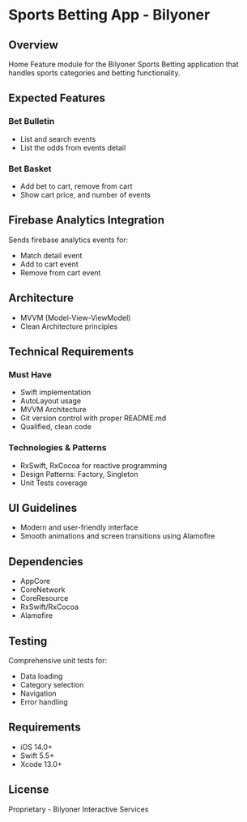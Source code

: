# Sports Betting App - Bilyoner

## Overview
Home Feature module for the Bilyoner Sports Betting application that handles sports categories and betting functionality.

## Expected Features

### Bet Bulletin
- List and search events
- List the odds from events detail

### Bet Basket
- Add bet to cart, remove from cart
- Show cart price, and number of events

## Firebase Analytics Integration
Sends firebase analytics events for:
- Match detail event
- Add to cart event
- Remove from cart event

## Architecture
- MVVM (Model-View-ViewModel)
- Clean Architecture principles

## Technical Requirements

### Must Have
- Swift implementation
- AutoLayout usage
- MVVM Architecture
- Git version control with proper README.md
- Qualified, clean code

### Technologies & Patterns
- RxSwift, RxCocoa for reactive programming
- Design Patterns: Factory, Singleton
- Unit Tests coverage

## UI Guidelines
- Modern and user-friendly interface
- Smooth animations and screen transitions using Alamofire

## Dependencies
- AppCore
- CoreNetwork
- CoreResource
- RxSwift/RxCocoa
- Alamofire

## Testing
Comprehensive unit tests for:
- Data loading
- Category selection
- Navigation
- Error handling

## Requirements
- iOS 14.0+
- Swift 5.5+
- Xcode 13.0+

## License
Proprietary - Bilyoner Interactive Services
